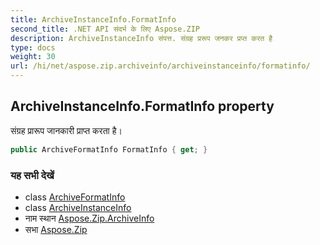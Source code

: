 ```yaml
---
title: ArchiveInstanceInfo.FormatInfo
second_title: .NET API संदर्भ के लिए Aspose.ZIP
description: ArchiveInstanceInfo संपत्त. संग्रह प्ररूप जनकर प्रप्त करत है
type: docs
weight: 30
url: /hi/net/aspose.zip.archiveinfo/archiveinstanceinfo/formatinfo/
---
```

## ArchiveInstanceInfo.FormatInfo property

संग्रह प्रारूप जानकारी प्राप्त करता है।

```csharp
public ArchiveFormatInfo FormatInfo { get; }
```

### यह सभी देखें

* class [ArchiveFormatInfo](../../archiveformatinfo/)
* class [ArchiveInstanceInfo](../)
* नाम स्थान [Aspose.Zip.ArchiveInfo](../../archiveinstanceinfo/)
* सभा [Aspose.Zip](../../../)


